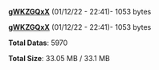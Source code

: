 [**gWKZGQxX**](/data/gWKZGQxX.txt) (01/12/22 - 22:41)- 1053 bytes

[**gWKZGQxX**](/data/gWKZGQxX.txt) (01/12/22 - 22:41)- 1053 bytes

**Total Datas**: 5970

**Total Size**: 33.05 MB / 33.1 MB